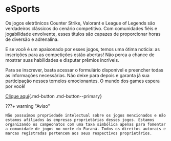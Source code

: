# eSports

Os jogos eletrônicos Counter Strike, Valorant e League of Legends são verdadeiros clássicos do cenário competitivo. Com comunidades fiéis e jogabilidade envolvente, esses títulos são capazes de proporcionar horas de diversão e adrenalina.

E se você é um apaixonado por esses jogos, temos uma ótima notícia: as inscrições para as competições estão abertas! Não perca a chance de mostrar suas habilidades e disputar prêmios incríveis.

Para se inscrever, basta acessar o formulário disponível e preencher todas as informações necessárias. Não deixe para depois e garanta já sua participação nesses torneios emocionantes. O mundo dos games espera por você!

[Clique aqui](https://forms.gle/w4s3MTCiieCCSUUH8){.md-button .md-button--primary}

???+ warning "Aviso"

    Não possuímos propriedade intelectual sobre os jogos mencionados e não estamos afiliados às empresas proprietárias desses jogos. Estamos organizando os campeonatos com uma taxa simbólica apenas para fomentar a comunidade de jogos no norte do Paraná. Todos os direitos autorais e marcas registradas pertencem aos seus respectivos proprietários.
